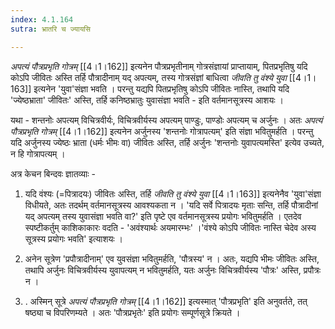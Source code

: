 ```yaml
---
index: 4.1.164
sutra: भ्रातरि च ज्यायसि

---
```

_अपत्यं पौत्रप्रभृति गोत्रम्_ [[4।1।162]] इत्यनेन पौत्रप्रभृतीनाम् गोत्रसंज्ञायां प्राप्तायाम्, पितप्रभृतिषु यदि कोऽपि जीवितः अस्ति तर्हि पौत्रादीनाम् यद् अपत्यम्, तस्य  गोत्रसंज्ञां बाधित्वा _जीवति तु वंश्ये युवा_ [[4।1।163]] इत्यनेन 'युवा'संज्ञा भवति । परन्तु यद्यपि पितप्रभृतिषु कोऽपि जीवितः नास्ति, तथापि यदि 'ज्येष्ठभ्राता' जीवितः' अस्ति, तर्हि कनिष्ठभ्रातुः युवासंज्ञा भवति - इति वर्तमानसूत्रस्य आशयः ।



यथा - शन्तनोः अपत्यम् विचित्रवीर्यः, विचित्रवीर्यस्य अपत्यम् पाण्डुः, पाण्डोः अपत्यम् च अर्जुनः । अतः _अपत्यं पौत्रप्रभृति गोत्रम्_ [[4।1।162]] इत्यनेन अर्जुनस्य 'शन्तनोः गोत्रापत्यम्' इति संज्ञा भवितुमर्हति । परन्तु यदि अर्जुनस्य ज्येष्ठः भ्राता (धर्मः भीमः वा) जीवितः अस्ति, तर्हि अर्जुनः 'शन्तनोः युवापत्यमस्ति' इत्येव उच्यते, न हि गोत्रापत्यम् ।



अत्र केचन बिन्दवः ज्ञातव्याः -    



1.  यदि वंश्यः (=पित्रादयः) जीवितः अस्ति, तर्हि _जीवति तु वंश्ये युवा_ [[4।1।163]] इत्यनेनैव 'युवा'संज्ञा विधीयते, अतः तदर्थम् वर्तमानसूत्रस्य आवश्यकता न । 'यदि सर्वे पित्रादयः मृताः सन्ति, तर्हि पौत्रादीनां यद् अपत्यम् तस्य युवासंज्ञा भवति वा?' इति पृष्टे एव वर्तमानसूत्रस्य प्रयोगः भवितुमर्हति । एतदेव स्पष्टीकर्तुम् काशिकाकारः वदति - 'अवंश्यार्थः अयमारम्भः' ।'वंश्ये कोऽपि जीवितः नास्ति चेदेव अस्य सूत्रस्य प्रयोगः भवति' इत्याशयः ।         



2.  अनेन सूत्रेण 'प्रपौत्रादीनाम्' एव युवसंज्ञा भवितुमर्हति, 'पौत्रस्य' न । अतः, यद्यपि भीमः जीवितः अस्ति, तथापि अर्जुनः विचित्रवीर्यस्य युवापत्यम् न भवितुमर्हति, यतः अर्जुनः विचित्रवीर्यस्य 'पौत्रः' अस्ति, प्रपौत्रः न । 



3. . अस्मिन् सूत्रे _अपत्यं पौत्रप्रभृति गोत्रम्_ [[4।1।162]] इत्यस्मात् 'पौत्रप्रभृति' इति अनुवर्तते, तत् षष्ठ्या च विपरिणम्यते । अतः 'पौत्रप्रभृतेः' इति प्रयोगः सम्पूर्णसूत्रे क्रियते ।